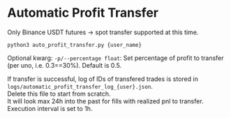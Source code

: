 # Automatic Profit Transfer

Only Binance USDT futures -> spot transfer supported at this time.  

```shell
python3 auto_profit_transfer.py {user_name}
```
Optional kwarg: `-p/--percentage float`:  Set percentage of profit to transfer (per uno, i.e. 0.3==30%).  Default is 0.5.  

If transfer is successful, log of IDs of transfered trades is stored in `logs/automatic_profit_transfer_log_{user}.json`.  
Delete this file to start from scratch.  
It will look max 24h into the past for fills with realized pnl to transfer.  
Execution interval is set to 1h.

